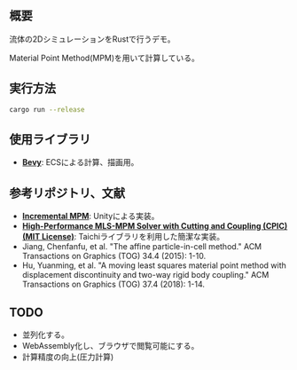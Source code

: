 ## 概要

流体の2DシミュレーションをRustで行うデモ。

Material Point Method(MPM)を用いて計算している。

## 実行方法

```sh
cargo run --release
```

## 使用ライブラリ

* **[Bevy](https://github.com/bevyengine/bevy)**: ECSによる計算、描画用。

## 参考リポジトリ、文献

* **[Incremental MPM](https://github.com/nialltl/incremental_mpm)**: Unityによる実装。
* **[High-Performance MLS-MPM Solver with Cutting and Coupling (CPIC) (MIT License)](https://github.com/yuanming-hu/taichi_mpm)**: Taichiライブラリを利用した簡潔な実装。
* Jiang, Chenfanfu, et al. "The affine particle-in-cell method." ACM Transactions on Graphics (TOG) 34.4 (2015): 1-10.
* Hu, Yuanming, et al. "A moving least squares material point method with displacement discontinuity and two-way rigid body coupling." ACM Transactions on Graphics (TOG) 37.4 (2018): 1-14.

## TODO

* 並列化する。
* WebAssembly化し、ブラウザで閲覧可能にする。
* 計算精度の向上(圧力計算)
